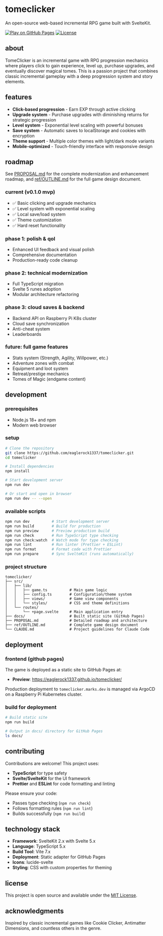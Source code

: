 # tomeclicker

An open-source web-based incremental RPG game built with SvelteKit.

[![Play on GitHub Pages](https://img.shields.io/badge/play-github%20pages-blue)](https://eaglerock1337.github.io/tomeclicker/)
[![License](https://img.shields.io/badge/license-MIT-green.svg)](LICENSE)

## about

TomeClicker is an incremental game with RPG progression mechanics where players click to gain experience, level up, purchase upgrades, and eventually discover magical tomes. This is a passion project that combines classic incremental gameplay with a deep progression system and story elements.

## features

- **Click-based progression** - Earn EXP through active clicking
- **Upgrade system** - Purchase upgrades with diminishing returns for strategic progression
- **Level system** - Exponential level scaling with powerful bonuses
- **Save system** - Automatic saves to localStorage and cookies with encryption
- **Theme support** - Multiple color themes with light/dark mode variants
- **Mobile-optimized** - Touch-friendly interface with responsive design

## roadmap

See [PROPOSAL.md](PROPOSAL.md) for the complete modernization and enhancement roadmap, and [ref/OUTLINE.md](ref/OUTLINE.md) for the full game design document.

### current (v0.1.0 mvp)
- ✅ Basic clicking and upgrade mechanics
- ✅ Level system with exponential scaling
- ✅ Local save/load system
- ✅ Theme customization
- ✅ Hard reset functionality

### phase 1: polish & qol
- Enhanced UI feedback and visual polish
- Comprehensive documentation
- Production-ready code cleanup

### phase 2: technical modernization
- Full TypeScript migration
- Svelte 5 runes adoption
- Modular architecture refactoring

### phase 3: cloud saves & backend
- Backend API on Raspberry Pi K8s cluster
- Cloud save synchronization
- Anti-cheat system
- Leaderboards

### future: full game features
- Stats system (Strength, Agility, Willpower, etc.)
- Adventure zones with combat
- Equipment and loot system
- Retreat/prestige mechanics
- Tomes of Magic (endgame content)

## development

### prerequisites

- Node.js 18+ and npm
- Modern web browser

### setup

```bash
# Clone the repository
git clone https://github.com/eaglerock1337/tomeclicker.git
cd tomeclicker

# Install dependencies
npm install

# Start development server
npm run dev

# Or start and open in browser
npm run dev -- --open
```

### available scripts

```bash
npm run dev          # Start development server
npm run build        # Build for production
npm run preview      # Preview production build
npm run check        # Run TypeScript type checking
npm run check:watch  # Watch mode for type checking
npm run lint         # Run linter (Prettier + ESLint)
npm run format       # Format code with Prettier
npm run prepare      # Sync SvelteKit (runs automatically)
```

### project structure

```
tomeclicker/
├── src/
│   ├── lib/
│   │   ├── game.ts          # Main game logic
│   │   ├── config.ts        # Configuration/theme system
│   │   ├── views/           # Game view components
│   │   └── styles/          # CSS and theme definitions
│   └── routes/
│       └── +page.svelte     # Main application entry
├── docs/                    # Built static site (GitHub Pages)
├── PROPOSAL.md              # Detailed roadmap and architecture
├── ref/OUTLINE.md           # Complete game design document
└── CLAUDE.md                # Project guidelines for Claude Code
```

## deployment

### frontend (github pages)

The game is deployed as a static site to GitHub Pages at:
- **Preview**: https://eaglerock1337.github.io/tomeclicker/

Production deployment to `tomeclicker.marks.dev` is managed via ArgoCD on a Raspberry Pi Kubernetes cluster.

### build for deployment

```bash
# Build static site
npm run build

# Output in docs/ directory for GitHub Pages
ls docs/
```

## contributing

Contributions are welcome! This project uses:
- **TypeScript** for type safety
- **Svelte/SvelteKit** for the UI framework
- **Prettier** and **ESLint** for code formatting and linting

Please ensure your code:
- Passes type checking (`npm run check`)
- Follows formatting rules (`npm run lint`)
- Builds successfully (`npm run build`)

## technology stack

- **Framework**: SvelteKit 2.x with Svelte 5.x
- **Language**: TypeScript 5.x
- **Build Tool**: Vite 7.x
- **Deployment**: Static adapter for GitHub Pages
- **Icons**: lucide-svelte
- **Styling**: CSS with custom properties for theming

## license

This project is open source and available under the [MIT License](LICENSE).

## acknowledgments

Inspired by classic incremental games like Cookie Clicker, Antimatter Dimensions, and countless others in the genre.
